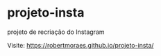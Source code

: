# projeto-insta
projeto de recriação do Instagram

Visite: https://robertmoraes.github.io/projeto-insta/
